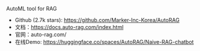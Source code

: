 AutoML tool for RAG
- Github (2.7k stars): https://github.com/Marker-Inc-Korea/AutoRAG
- 文档：https://docs.auto-rag.com/index.html
- 官网：auto-rag.com/
- 在线Demo: https://huggingface.co/spaces/AutoRAG/Naive-RAG-chatbot
 